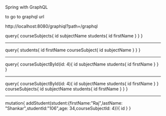 Spring with GraphQL

to go to graphql url

http://localhost:8080/graphiql?path=/graphql

query{
    courseSubjects{
        id
        subjectName
        students{
            id
            firstName
        }
    }
}

*********

query{
    students{
        id
        firstName
        courseSubject{
            id
            subjectName
        }
    }
}

************
query{
    courseSubjectById(id: 4){
        id
        subjectName
        students{
            id
            firstName
        }
    }
}

***********

query{
    courseSubjectById(id: 4){
        id
        subjectName
        students{
            id
            firstName
        }
    }
    courseSubjects{
        id
        subjectName
        students{
            id
            firstName
        }
    }
}

*****************
mutation{
    addStudent(student:{firstName:"Raj",lastName: "Shankar",studentId:"106",age: 34,courseSubjectId: 4}){
        id
    }
}